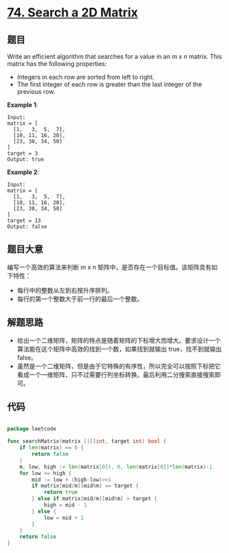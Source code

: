 # [74. Search a 2D Matrix](https://leetcode.com/problems/search-a-2d-matrix/)


## 题目

Write an efficient algorithm that searches for a value in an *m* x *n* matrix. This matrix has the following properties:

- Integers in each row are sorted from left to right.
- The first integer of each row is greater than the last integer of the previous row.

**Example 1**:

    Input:
    matrix = [
      [1,   3,  5,  7],
      [10, 11, 16, 20],
      [23, 30, 34, 50]
    ]
    target = 3
    Output: true

**Example 2**:

    Input:
    matrix = [
      [1,   3,  5,  7],
      [10, 11, 16, 20],
      [23, 30, 34, 50]
    ]
    target = 13
    Output: false


## 题目大意

编写一个高效的算法来判断 m x n 矩阵中，是否存在一个目标值。该矩阵具有如下特性：

- 每行中的整数从左到右按升序排列。
- 每行的第一个整数大于前一行的最后一个整数。


## 解题思路


- 给出一个二维矩阵，矩阵的特点是随着矩阵的下标增大而增大。要求设计一个算法能在这个矩阵中高效的找到一个数，如果找到就输出 true，找不到就输出 false。
- 虽然是一个二维矩阵，但是由于它特殊的有序性，所以完全可以按照下标把它看成一个一维矩阵，只不过需要行列坐标转换。最后利用二分搜索直接搜索即可。

## 代码

```go

package leetcode

func searchMatrix(matrix [][]int, target int) bool {
	if len(matrix) == 0 {
		return false
	}
	m, low, high := len(matrix[0]), 0, len(matrix[0])*len(matrix)-1
	for low <= high {
		mid := low + (high-low)>>1
		if matrix[mid/m][mid%m] == target {
			return true
		} else if matrix[mid/m][mid%m] > target {
			high = mid - 1
		} else {
			low = mid + 1
		}
	}
	return false
}

```